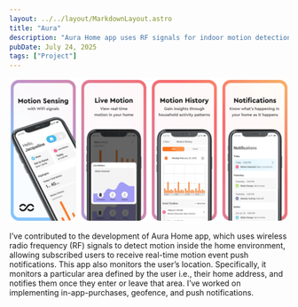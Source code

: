 ```yaml
---
layout: ../../layout/MarkdownLayout.astro
title: "Aura"
description: "Aura Home app uses RF signals for indoor motion detection with real-time alerts. Features include in-app purchases, geofence monitoring, and location-based notifications."
pubDate: July 24, 2025
tags: ["Project"]
---
```


![Aura](/public/images/aura.png)

I’ve contributed to the development of Aura Home app, which uses wireless radio frequency (RF) signals to detect motion inside the home environment, allowing subscribed users to receive real-time motion event push notifications. This app also monitors the user’s location. Specifically, it monitors a particular area defined by the user i.e., their home address, and notifies them once they enter or leave that area. I’ve worked on implementing in-app-purchases, geofence, and push notifications.